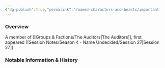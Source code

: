 ```yaml
---
{"dg-publish":true,"permalink":"/named-characters-and-beasts/important-characters/the-auditors/the-gold-dragon/","tags":["NPC","Important"],"updated":"2024-12-31T19:55:45.161+00:00"}
---
```



### Overview
A member of [[Groups & Factions/The Auditors\|The Auditors]], first appeared [[Session Notes/Season 4 - Name Undecided/Session 27\|Session 27]]

### Notable Information & History 

